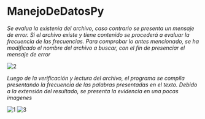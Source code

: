 # ManejoDeDatosPy
*Se evalua la existenia del archivo, caso contrario se presenta un mensaje de error. Si el archivo existe y tiene contenido se procederá 
a evaluar la frecuencia de las frecuencias.
Para comprobar lo antes mencionado, se ha modificado el nombre del archivo a buscar, con el fin de presenciar el mensaje de error*

![2](https://user-images.githubusercontent.com/66692550/122136640-7d2b9300-ce08-11eb-8a3d-eff6885f4920.PNG)

*Luego de la verificación y lectura del archivo, el programa se compila presentando la frecuencia de las palabras presentadas en el texto.
Debido a la extensión del resultado, se presenta la evidencia en una pocas imagenes*

![1](https://user-images.githubusercontent.com/66692550/122136635-7a30a280-ce08-11eb-9b13-a3b130341c02.PNG)
![3](https://user-images.githubusercontent.com/66692550/122153705-23879080-ce29-11eb-8b73-ed2a6d0495e6.PNG)
